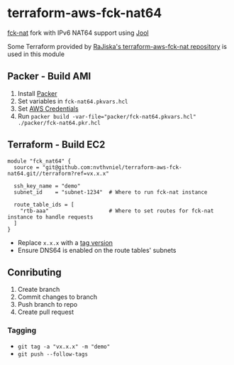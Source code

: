 # terraform-aws-fck-nat64
[fck-nat](https://github.com/AndrewGuenther/fck-nat) fork with IPv6 NAT64 support using [Jool](https://github.com/NICMx/Jool)

Some Terraform provided by [RaJiska's terraform-aws-fck-nat repository](https://github.com/RaJiska/terraform-aws-fck-nat/tree/nat64) is used in this module

## Packer - Build AMI
1. Install [Packer](https://developer.hashicorp.com/packer/tutorials/docker-get-started/get-started-install-cli)
2. Set variables in `fck-nat64.pkvars.hcl`
3. Set [AWS Credentials](https://developer.hashicorp.com/packer/integrations/hashicorp/amazon#authentication)
4. Run `packer build -var-file="packer/fck-nat64.pkvars.hcl" ./packer/fck-nat64.pkr.hcl`

## Terraform - Build EC2
```
module "fck_nat64" {
  source = "git@github.com:nvthvniel/terraform-aws-fck-nat64.git//terraform?ref=vx.x.x"

  ssh_key_name = "demo"
  subnet_id    = "subnet-1234"  # Where to run fck-nat instance

  route_table_ids = [
    "rtb-aaa"                   # Where to set routes for fck-nat instance to handle requests
  ]
}
```
* Replace `x.x.x` with a [tag version](https://github.com/nvthvniel/terraform-aws-fck-nat64/tags)
* Ensure DNS64 is enabled on the route tables' subnets

## Conributing
1. Create branch
2. Commit changes to branch
3. Push branch to repo
4. Create pull request

### Tagging
* `git tag -a "vx.x.x" -m "demo"`
* `git push --follow-tags`